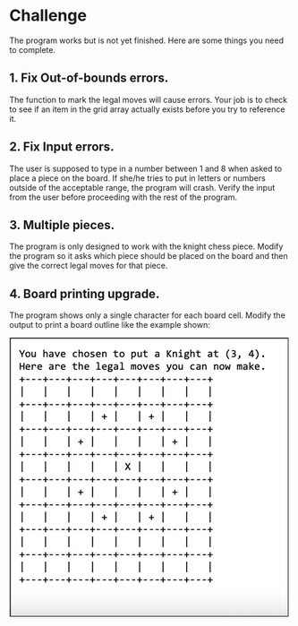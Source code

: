 # Challenge
The program works but is not yet finished. Here are some things you need to complete.
## 1. Fix Out-of-bounds errors.
The function to mark the legal moves will cause errors. Your job is to check to see if an item in the grid array actually exists before you try to reference it.
## 2. Fix Input errors.
The user is supposed to type in a number between 1 and 8 when asked to place a piece on the board. If she/he tries to put in letters or numbers outside of the acceptable range, the program will crash. Verify the input from the user before proceeding with the rest of the program.
## 3. Multiple pieces.
The program is only designed to work with the knight chess piece. Modify the program so it asks which piece should be placed on the board and then give the correct legal moves for that piece.
## 4. Board printing upgrade.
The program shows only a single character for each board cell. Modify the output to print a board outline like the example shown:  

![Console App challenege example](challenge-sample-img.png)
